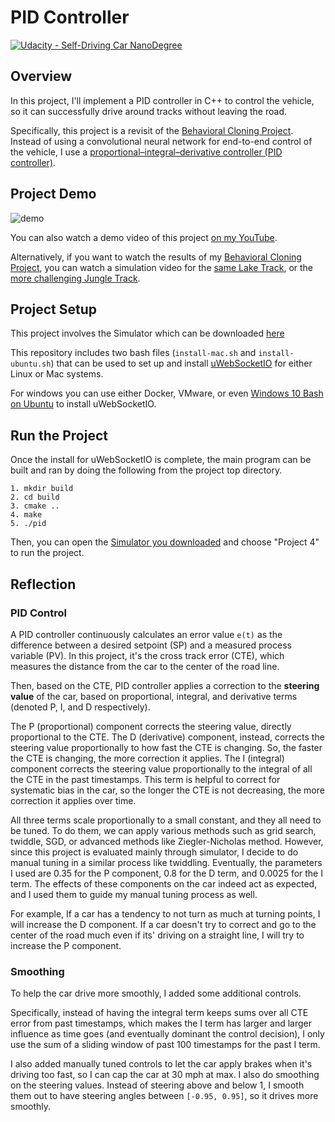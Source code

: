 # PID Controller

[![Udacity - Self-Driving Car NanoDegree](https://s3.amazonaws.com/udacity-sdc/github/shield-carnd.svg)](http://www.udacity.com/drive)

## Overview

In this project, I'll implement a PID controller in C++ to control the vehicle, so it can successfully drive around tracks without leaving the road.

Specifically, this project is a revisit of the [Behavioral Cloning Project](https://goo.gl/6njxcy). Instead of using a convolutional neural network for end-to-end control of the vehicle,  I use a [proportional–integral–derivative controller (PID controller)](https://en.wikipedia.org/wiki/PID_controller).


## Project Demo

![demo](demo.gif)

You can also watch a demo video of this project [on my YouTube](https://youtu.be/poxOXTRucyQ). 

Alternatively, if you want to watch the results of my [Behavioral Cloning Project](https://goo.gl/6njxcy), you can watch a simulation video for the [same Lake Track](https://youtu.be/bJPQDfu15sc), or the [more challenging Jungle Track](https://youtu.be/eu2-NLfhzYQ).

## Project Setup

This project involves the Simulator which can be downloaded [here](https://github.com/udacity/self-driving-car-sim/releases)

This repository includes two bash files (`install-mac.sh` and `install-ubuntu.sh`) that can be used to set up and install [uWebSocketIO](https://github.com/uWebSockets/uWebSockets) for either Linux or Mac systems. 

For windows you can use either Docker, VMware, or even [Windows 10 Bash on Ubuntu](https://www.howtogeek.com/249966/how-to-install-and-use-the-linux-bash-shell-on-windows-10/) to install uWebSocketIO. 

## Run the Project


Once the install for uWebSocketIO is complete, the main program can be built and ran by doing the following from the project top directory.

```
1. mkdir build
2. cd build
3. cmake ..
4. make
5. ./pid
```

Then, you can open the [Simulator you downloaded](https://github.com/udacity/self-driving-car-sim/releases) and choose "Project 4" to run the project.


## Reflection

### PID Control

A PID controller continuously calculates an error value `e(t)` as the difference between a desired setpoint (SP) and a measured process variable (PV). In this project, it's the cross track error (CTE), which measures the distance from the car to the center of the road line.

Then, based on the CTE, PID controller applies a correction to the **steering value** of the car, based on proportional, integral, and derivative terms (denoted P, I, and D respectively). 

The P (proportional) component corrects the steering value, directly proportional to the CTE. The D (derivative) component, instead, corrects the steering value proportionally to how fast the CTE is changing. So, the faster the CTE is changing, the more correction it applies. The I (integral) component corrects the steering value proportionally to the integral of all the CTE in the past timestamps. This term is helpful to correct for systematic bias in the car, so the longer the CTE is not decreasing, the more correction it applies over time.

All three terms scale proportionally to a small constant, and they all need to be tuned. To do them, we can apply various methods such as grid search, twiddle, SGD, or advanced methods like Ziegler-Nicholas method. However, since this project is evaluated mainly through simulator, I decide to do manual tuning in a similar process like twiddling. Eventually, the parameters I used are 0.35 for the P component, 0.8 for the D term, and 0.0025 for the I term. The effects of these components on the car indeed act as expected, and I used them to guide my manual tuning process as well. 

For example, If a car has a tendency to not turn as much at turning points, I will increase the D component. If a car doesn't try to correct and go to the center of the road much even if its' driving on a straight line, I will try to increase the P component.

### Smoothing

To help the car drive more smoothly, I added some additional controls. 

Specifically, instead of having the integral term keeps sums over all CTE error from past timestamps, which makes the I term has larger and larger influence as time goes (and eventually dominant the control decision), I only use the sum of a sliding window of past 100 timestamps for the past I term.

I also added manually tuned controls to let the car apply brakes when it's driving too fast, so I can cap the car at 30 mph at max. I also do smoothing on the steering values. Instead of steering above and below 1, I smooth them out to have steering angles between `[-0.95, 0.95]`, so it drives more smoothly. 






